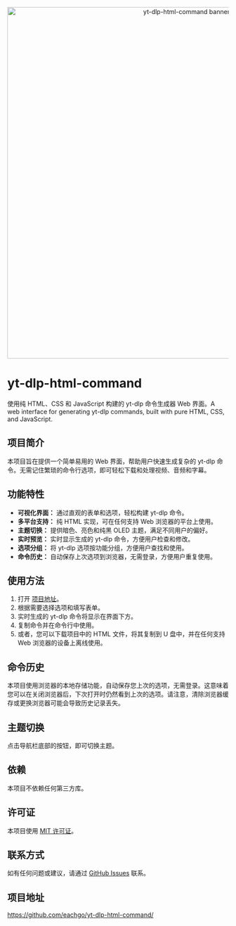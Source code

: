 
<p align="center">
  <img src="your-gif-image-url.gif" alt="yt-dlp-html-command banner" width="800">
</p>

# yt-dlp-html-command

使用纯 HTML、CSS 和 JavaScript 构建的 yt-dlp 命令生成器 Web 界面。A web interface for generating yt-dlp commands, built with pure HTML, CSS, and JavaScript.

## 项目简介

本项目旨在提供一个简单易用的 Web 界面，帮助用户快速生成复杂的 yt-dlp 命令。无需记住繁琐的命令行选项，即可轻松下载和处理视频、音频和字幕。

## 功能特性

* **可视化界面：** 通过直观的表单和选项，轻松构建 yt-dlp 命令。
* **多平台支持：** 纯 HTML 实现，可在任何支持 Web 浏览器的平台上使用。
* **主题切换：** 提供暗色、亮色和纯黑 OLED 主题，满足不同用户的偏好。
* **实时预览：** 实时显示生成的 yt-dlp 命令，方便用户检查和修改。
* **选项分组：** 将 yt-dlp 选项按功能分组，方便用户查找和使用。
* **命令历史：** 自动保存上次选项到浏览器，无需登录，方便用户重复使用。

## 使用方法

1.  打开 [项目地址](https://eachgo.github.io/yt-dlp-html-command/yt-dlp-html-command.html)。
2.  根据需要选择选项和填写表单。
3.  实时生成的 yt-dlp 命令将显示在界面下方。
4.  复制命令并在命令行中使用。
5.  或者，您可以下载项目中的 HTML 文件，将其复制到 U 盘中，并在任何支持 Web 浏览器的设备上离线使用。

## 命令历史

本项目使用浏览器的本地存储功能，自动保存您上次的选项，无需登录。这意味着您可以在关闭浏览器后，下次打开时仍然看到上次的选项。请注意，清除浏览器缓存或更换浏览器可能会导致历史记录丢失。

## 主题切换

点击导航栏底部的按钮，即可切换主题。

## 依赖

本项目不依赖任何第三方库。

## 许可证

本项目使用 [MIT 许可证](https://opensource.org/licenses/MIT)。

## 联系方式

如有任何问题或建议，请通过 [GitHub Issues](https://github.com/eachgo/yt-dlp-html-command/issues) 联系。

## 项目地址

https://github.com/eachgo/yt-dlp-html-command/

